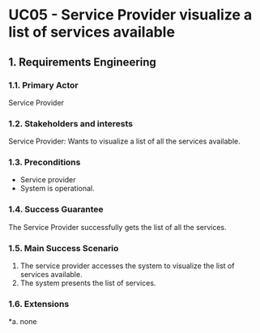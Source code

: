 # UC05 - Service Provider visualize a list of services available

## 1. Requirements Engineering

### 1.1. Primary Actor
Service Provider

### 1.2. Stakeholders and interests
Service Provider: Wants to visualize a list of all the services available.

### 1.3. Preconditions
- Service provider
- System is operational.

### 1.4. Success Guarantee
The Service Provider successfully gets the list of all the services.

### 1.5. Main Success Scenario
1. The service provider accesses the system to visualize the list of services available. 
2. The system presents the list of services. 

### 1.6. Extensions
*a. none



